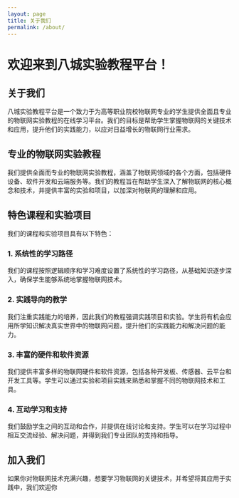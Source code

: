 ```yaml
---
layout: page
title: 关于我们
permalink: /about/
---
```


# 欢迎来到八城实验教程平台！

## 关于我们

八城实验教程平台是一个致力于为高等职业院校物联网专业的学生提供全面且专业的物联网实验教程的在线学习平台。我们的目标是帮助学生掌握物联网的关键技术和应用，提升他们的实践能力，以应对日益增长的物联网行业需求。

## 专业的物联网实验教程

我们提供全面而专业的物联网实验教程，涵盖了物联网领域的各个方面，包括硬件设备、软件开发和云端服务等。我们的教程旨在帮助学生深入了解物联网的核心概念和技术，并提供丰富的实验和项目，以加深对物联网的理解和应用。

## 特色课程和实验项目

我们的课程和实验项目具有以下特色：

### 1. 系统性的学习路径

我们的课程按照逻辑顺序和学习难度设置了系统性的学习路径，从基础知识逐步深入，确保学生能够系统地掌握物联网技术。

### 2. 实践导向的教学

我们注重实践能力的培养，因此我们的教程强调实践项目和实验。学生将有机会应用所学知识解决真实世界中的物联网问题，提升他们的实践能力和解决问题的能力。

### 3. 丰富的硬件和软件资源

我们提供丰富多样的物联网硬件和软件资源，包括各种开发板、传感器、云平台和开发工具等。学生可以通过实验和项目实践来熟悉和掌握不同的物联网技术和工具。

### 4. 互动学习和支持

我们鼓励学生之间的互动和合作，并提供在线讨论和支持。学生可以在学习过程中相互交流经验、解决问题，并得到我们专业团队的支持和指导。

## 加入我们

如果你对物联网技术充满兴趣，想要学习物联网的关键技术，并希望将其应用于实践中，我们欢迎你
